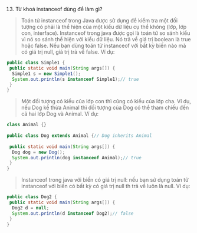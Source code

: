 13. Từ khoá instanceof dùng để làm gì?
> Toán tử instanceof trong Java được sử dụng để kiểm tra một đối tượng có phải là thể hiện của một kiểu dữ liệu cụ thể không (lớp, lớp con, interface).
> Instanceof trong java được gọi là toán tử so sánh kiểu vì nó so sánh thể hiện với kiểu dữ liệu. Nó trả về giá trị boolean là true hoặc false. Nếu bạn dùng toán tử instanceof với bất kỳ biến nào mà có giá trị null, giá trị trả về false.
> Ví dụ:
```java
public class Simple1 {
 public static void main(String args[]) {
  Simple1 s = new Simple1();
  System.out.println(s instanceof Simple1);// true
 }
}
```
> Một đối tượng có kiểu của lớp con thì cũng có kiểu của lớp cha. Ví dụ, nếu Dog kế thừa Animal thì đối tượng của Dog có thể tham chiếu đến cả hai lớp Dog và Animal.
> Ví dụ:
```java
class Animal {}
 
public class Dog extends Animal {// Dog inherits Animal
 
 public static void main(String args[]) {
  Dog dog = new Dog();
  System.out.println(dog instanceof Animal);// true
 }
}
```
> Instanceof trong java với biến có giá trị null: nếu bạn sử dụng toán tử instanceof với biến có bất kỳ có giá trị null th trả về luôn là null.
> Ví dụ:
```java
public class Dog2 {
 public static void main(String args[]) {
  Dog2 d = null;
  System.out.println(d instanceof Dog2);// false
 }
}
```
